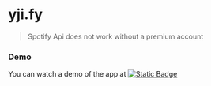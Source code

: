 # yji.fy

> Spotify Api does not work without a premium account

### Demo

You can watch a demo of the app at [![Static Badge](https://img.shields.io/badge/yjify-red?style=for-the-badge&logo=data%3Aimage%2Fpng%3Bbase64%2CiVBORw0KGgoAAAANSUhEUgAAACAAAAAgCAYAAABzenr0AAAAAXNSR0IArs4c6QAAC8JJREFUWEc9l3msnNdZxn%2Fn2%2Be7M3PXuYuv7estTojtxM5SFzemKW1TCKJEKVIbKQiJlkYohYaattAltKBCUZukTptCShuEUFQBoqKLCFLbhGYhtHEWJ7bj5Hq7vrvvzNzZvv0saCaI7%2Fv%2FnPc87%2FM%2Bz%2FMKY4z463t%2F%2FMlCq%2FuMkTPheESeJ6i4jB3GgI1lWxSFRkobl1Hiusbzcgq7hbAUeV5gbJ9cK5rr66g0JkpipqeP4M1ohFaQS6Rt8IIAiV4F87VHvn7XV8QXfv%2BHn7AC%2FwEVp0Rpj%2FFtkEVdGnXF1LQHloVSAs916EUpJbmVTiPCCiW%2B3SNOEozvol0XaSxam3WKKCPKe1RK%2B6ntCSi0QucGxxNIweCsuBnR21DHxF99%2FMkFZbG9c6WFVxWE1R660CwstRDyCmE5ZGpqboCApSBthKSRJhjRCNPG9kr0dIHl%2BIMi4ixHKM3S%2BmXK7KC6xQHfBwFGFTi%2BhxY50ZrG0sll8cU%2FekYrlYq4HWMNR4yPWfQaHQoV4HhdTp0%2Fx6hfYjIcJc801fJVRHVJqRTj2DmpLBBDAcXQELkBx%2FFI0oysSGgsRIxsrVCpjdGNY8qlEtoUaDSbiwkjYxjx5x%2F7iWmsrFEeCrGmI4aEJosKpJIMORbGSM4vLrLcWCfptHnbnl%2FHzYcJnTZZ1sbybTJhYHICE1ZIc4nrOaR5zuLrS4xtHccfCVFG4LpvnVdITW8pYWguQHz6o0%2BZ%2BsplVKC46uoyRirSegSepup5FOtXMLZNvd7iQruFI0Jmg2u5tP4kh3beRG7UAPqiXEKVQ%2BygjFSgjGZtcRU3rDKypYSUhv7nuRatTgc3tXGCHHHvb3%2FPtOoNRveVmPDB1orelZhK1cI1GmdxDVkKsXJNs1eQ2OM0OwXfffGzTFa2cmTnu9i16yBFKYAwQPqlweWW7bC6voFvjTM065BnMb4bICxot2J8ZcCNER%2B%2B%2FXHT62yw5%2BYJSrbAznPWFttsmwmw45xivYlcOE9WGkH4NcLxnZyvx%2Fzba1%2BlGV%2FCtkL2TF7Huw%2FfgSmPYlWHsbyATCp6RYaIKzhjKVpKwnCIQhZEbY1HjLISxJ1v%2B4apXRsyWwvRWYLudDG6gm4tEBhB1otIL8%2FzWvMch3a%2Bj4CAFWuGCX2ZJ5ae59X6CxhTMFzexm03%2Fw6TVx%2BEMKQwGhyL1fmIqe0lpF3gCkEfgiurHabHAmQRIT509LjZdeM4rikIjKaz0cOzbPysxdnFN2hFEZO2T%2BvKIkzuZjL2KUavpjX%2FL0yUZlmyBc80fk47WaEU1Ljhul%2Fj%2BqMfxPJ9skLRXOwwVA1wygWWFri%2Bx9KlNbZOjiGLHuIjdz9i5mbGIMsQSczycpvdYyEijXnpwikudZZJiwS3EOzdfSunL77ENeOHuPTGY3QxjLo1auW9vJwtsRydI8s7zO08zJFb76E6vY36Sg9fhJRrBagc23ForteZnqiRxE3E5%2F7kH40lc4gzik5MlhZMBy5hX3pzyZnVeea7S8xvXOadhz7EK%2FMvMDU8w7On%2FwlLGDzhMGEPcVW4k5Y7wtnoIt10ibA0wv6b7mZ67mYq9iThZIylFY4QbKxuMDs1SdzpID5z37eM0ydkrlleWKIiNDPDYwRSkTVjup0Ob6ZrnG4tc2Df7Tx54vtsn5zlv898D%2FpsFxaBBVUrYKa0hbI7xyKCtegNinydyembeOetn2Fit4cuUlzHsHp5jS21aWTURdx%2F7NsGpekurUDqMhZqKpaHSTLsuCCXmtX6Om9aEVNzhzm7MU97fYH5lRfIsuaAgEIIXGFRdYaphVsoO2O0rCoN1aTdepnbbz%2BOKHcZn9zKUOCxsrDM3MwMSbeLOPYHx01%2F%2FHrrOb5sU149i1leYPyG36TbaHGlsUovi2iMTbFhNCLwubRwim7cGzBaygad9sWByPQLKfuj7KhtYdfeOS6cG2FDbnLwwBFeeOVfGQlDbrn1LuJCsnVimrjdRnzqvm%2BaopGRtTYZHw4oFwl2o4k3MkPS7BC1NmkmLZi5hucunWb7NTfz4qmfUuQ9HLeK7Q6RxKvU108MZLZfROAOc%2FjGA2wuKYx%2FPTv338jl1mucfPpvqQyNceCG3%2BKXbzhClEnEH%2F7eg4ZI4QcFw0NlSoUeiJFKJUQ5vUaDTdtms76EqoSonW%2FHvXofrY01rly8gCkyWvV5Lpx5FkwPpZoD53PsElNejWo4xcSe97LryDs49fIPePX5f0blEfv3HuXw0TsQH%2Fvdh4zvF4xXhrHyDBHFWFLgKAHdmNb6FaJSlZdO%2Fju9kseWQx%2Bg2Hk9o9M1fL%2FvbobFUz%2Fn5H%2F9iM3VeZRaAZNijMIWDluDGtXKId5zz33Ypsu5i2%2Fw5BOP0WstUKvtRHz%2Bjx82pb5f5xKRpOgspeT5WFIhN3tstiJkq8OZpRPMR2vsvO5XcfbcghyeZG7vDozjsfrG67x04inqL%2F2CLHkTyAfkBIMQFhPhDu78yMPYdpORkTIL5y%2Fz3M9%2ByMrqScQXPvstIzKFqxWuAstIHKnI45Q8KiBWxPXlQcB4tXkOUa0xve%2B9dMJJxvfupTo5hUPBDx7%2BMr0rS%2BTZaYxOBqS87ubbmD9zgjzp8eF7H%2Bf0Kz%2FjpkMHKdKUCxfPYbIE8aXPfdu4Mu8nP0wqUYVEao3dt%2BV2Rphk1NeXiTPJm%2B1Fkj5C23aR1a7Bnppix76DIBye%2Fu4%2FsPL6y6TxqQEXEJp9h9%2FPwpsn6G6ucvcHj%2FMfTz3G1olZ9u3Yi%2BOVaW1sIL56%2F3eMVeR9A8cog5QarQVxp0doDGQ5eSen3u2y3GrQ7W4Q5ctsvfEO1sMphrfvYWR2mtbKGs88%2FijJ5gWKbAVtWoMW9BnZ%2Fz%2FwG1%2Fiudd%2FxPrF%2F2H3zD4OXX2UjrQQD93%2FHaP7BWiBERaFlMRtScUVyCLHUQbdSXh9bZFpd4qljVU2OpfpOIqDt93FRmWGoDqKHYS89tR%2FMv%2F8T5Hp0v8V0QWswWje%2Bb77Obm2wPKFF1DZCltHt3DDgaOIB%2B%2F%2Fe2OURkhDkqu%2BJzEy5KDzCJNpdKq4tLHOsAixlUOz3le3TVKd0nRg4uDbcXbtwx4ewXU8Tj%2F9JGeffQJQFMkaSiYDfXj%2Fr3yUs7qNHwwxUq7w8o%2B%2Fwe7aNsRfHHvE5EmMox1KnkXg%2B6iiQOYZRjg0mx1sb4gw64cKj24rolVvkuQJbbr4s7PEymboquvwZuZQYUDeqXPuxV%2FQuHCBpNfPF4b37H836Y5xHC9mNG3TOX%2BSpNtC%2FM2fPmpK%2FZygNNoohBGYPCNKcuLcxhIBgcjRKkdgkbRz4l5KnmpybbiUdtGWZjNtMlaboTo2SVoawhvfQiEV9Y1V%2Bm67hwmKUgMr2SDUmm5jmTSOEF%2F%2B%2BIPGyBBbePRdMctjVL9vfgWT1hkipcDF1oZEmcF%2B0O3meJ6FtC2a3YioyAbWahVmgJpTKmFGq%2BjAZrhcQQmXoWyUqPMKgaWQvS5JtDmI8OIv7%2FmmydoZWTsZbC7hSIjlh4yIfrYvECQoK0SrGKlstCNQRY4lbGShaKcF7V6CKjRaSQpjcPwA5bioQOAHAUlqGA23QzqPo3KMlmAktusgHj12XPdyIRyrgqt1fxggb%2BDqgsyArQosY5Fo89ZAGWeQAwohKXBQWg%2BiVy4LXMsh7QcZYYgAadlkeYYtK%2FiVCYxaxzcFjiVxLU0QBkZ8%2FVPHFzxdbO8roZamL6L4aNxUkuFhTIrdn%2Bf%2BxY6FoMBYb42sFBpp%2BrAL4lySq%2F7WY6PUW%2FyQQH19lWr5AM64BWmKO3BMQ%2BC5fYm4LP7u0w99wlPpA0Y5GKt%2FCeg0wY46yDOvoKKU4B23DJKPKNJBpjPGRg0KAA1kCjKjSZUk1xqjBNII2q1V0shhZPaXCEZsZK%2BNryWW5wwe5djWMdFfzx%2F%2F4gOfFKp0nxbODGTIdgehCuKffJ%2Fy%2BCzO%2FoNopXH6%2Fe%2B7pLBQjvX%2Fr9SWRU%2FnFFoOtqIMh26nRbe%2BznDtWspbRgfoWlkygF4gVl3bfO3PHvn8V%2F4XLDmkVW5qKukAAAAASUVORK5CYII%3D&labelColor=%23896999&color=%23000&link=https%3A%2F%2Fyjify.vercel.app%2F) ](https://yjify.vercel.app/)
